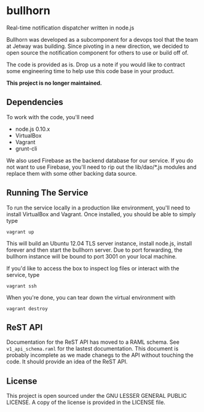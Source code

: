 # bullhorn #

Real-time notification dispatcher written in node.js

Bullhorn was developed as a subcomponent for a devops tool that the team at Jetway was
building. Since pivoting in a new direction, we decided to open source the notification
component for others to use or build off of.

The code is provided as is. Drop us a note if you would like to contract some engineering 
time to help use this code base in your product.

__This project is no longer maintained.__

## Dependencies ##

To work with the code, you'll need

* node.js 0.10.x
* VirtualBox
* Vagrant
* grunt-cli

We also used Firebase as the backend database for our service. If you do not want to use
Firebase, you'll need to rip out the lib/dao/*.js modules and replace them with some other
backing data source.


## Running The Service ##

To run the service locally in a production like environment, you'll need to
install VirtualBox and Vagrant. Once installed, you should be able to simply
type

```
vagrant up
```

This will build an Ubuntu 12.04 TLS server instance, install node.js, install
forever and then start the bullhorn server. Due to port forwarding, the bullhorn
instance will be bound to port 3001 on your local machine.

If you'd like to access the box to inspect log files or interact with the service,
type

```
vagrant ssh
```

When you're done, you can tear down the virtual environment with

```
vagrant destroy
```

## ReST API ##

Documentation for the ReST API has moved to a RAML schema. See ```v1_api_schema.raml``` for
the lastest documentation. This document is probably incomplete as we made chanegs to the API
without touching the code. It should provide an idea of the ReST API.


## License ##

This project is open sourced under the GNU LESSER GENERAL PUBLIC LICENSE. A copy of the
license is provided in the LICENSE file.
